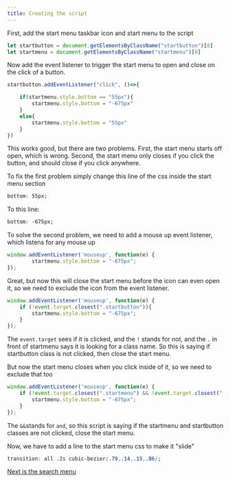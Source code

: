 ```yaml
---
title: Creating the script
---
```


First, add the start menu taskbar icon and start menu to the script

```js
let startbutton = document.getElementsByClassName("startbutton")[0]
let startmenu = document.getElementsByClassName("startmenu")[0]
```

Now add the event listener to trigger the start menu to open and close on the click of a button.

```js
startbutton.addEventListener("click", ()=>{

	if(startmenu.style.bottom == "55px"){
		startmenu.style.bottom = "-675px"
	}
	else{
		startmenu.style.bottom = "55px"
	}
})
```

This works good, but there are two problems. First, the start menu starts off open, which is wrong. Second, the start menu only closes if you click the button, and should close if you click anywhere.

To fix the first problem simply change this line of the css inside the start menu section

```css
bottom: 55px;
```

To this line:

```css
bottom: -675px;
```

To solve the second problem, we need to add a mouse up event listener, which listens for any mouse up

```js
window.addEventListener('mouseup', function(e) {
        startmenu.style.bottom = "-675px";
});
```

Great, but now this will close the start menu before the icon can even open it, so we need to exclude the icon from the event listener.

```js
window.addEventListener('mouseup', function(e) {
    if (!event.target.closest(".startbutton")){
        startmenu.style.bottom = "-675px";
    }
});
```

The `event.target` sees if it is clicked, and the `!` stands for not, and the `.` in front of startmenu says it is looking for a class name. 
So this is saying if startbutton class is not clicked, then close the start menu.

But now the start menu closes when you click inside of it, so we need to exclude that too

```js
window.addEventListener('mouseup', function(e) {
    if (!event.target.closest(".startmenu") && !event.target.closest(".startbutton")){
        startmenu.style.bottom = "-675px";
    }
});
```

The `&&`stands for `and`, so this script is saying if the startmenu and startbutton classes are not clicked, close the start menu.

Now, we have to add a line to the start menu css to make it "slide"

```css
transition: all .2s cubic-bezier(.79,.14,.15,.86);
```

[Next is the search menu](/docs/searchmenu.md)
